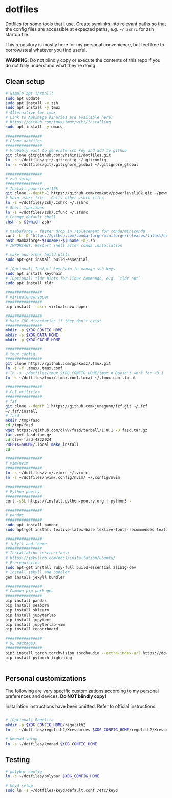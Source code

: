 # dotfiles

Dotfiles for some tools that I use.
Create symlinks into relevant paths so that the config files are accessible at expected paths, e.g. `~/.zshrc` for zsh startup file.

This repository is mostly here for my personal convenience, but feel free to borrow/steal whatever you find useful.

**WARNING**: Do not blindly copy or execute the contents of this repo if you do not fully understand what they're doing.

## Clean setup

```bash
# Simple apt installs
sudo apt update
sudo apt install -y zsh
sudo apt install -y tmux
# Alternative for tmux
# Link to Appimage binaries are available here:
# https://github.com/tmux/tmux/wiki/Installing
sudo apt install -y emacs

################
# Clone dotfiles
################
# Probably want to generate ssh key and add to github
git clone git@github.com:yhshin11/dotfiles.git
ln -s ~/dotfiles/git/.gitconfig ~/.gitconfig
ln -s ~/dotfiles/git/.gitignore_global ~/.gitignore_global

################
# zsh setup
################
# Install powerlevel10k
git clone --depth=1 https://github.com/romkatv/powerlevel10k.git ~/powerlevel10k
# Main zshrc file - Calls other zshrc files
ln -s ~/dotfiles/zsh/.zshrc ~/.zshrc
# Shell functions
ln -s ~/dotfiles/zsh/.zfunc ~/.zfunc
# Change default shell
chsh -s $(which zsh)

# mambaforge - faster drop in replacement for conda/miniconda
curl -L -O "https://github.com/conda-forge/miniforge/releases/latest/download/Mambaforge-$(uname)-$(uname -m).sh"
bash Mambaforge-$(uname)-$(uname -m).sh
# IMPORTANT: Restart shell after conda installation

# make and other build utils
sudo apt-get install build-essential

# [Optional] Install keychain to manage ssh-keys
sudo apt install keychain
# [Optional] tldr hints for linux commands, e.g. `tldr apt`
sudo apt install tldr
```

```bash
################
# virtualenvwrapper
################
pip install --user virtualenvwrapper

################
# Make XDG directories if they don't exist
################
mkdir -p $XDG_CONFIG_HOME
mkdir -p $XDG_DATA_HOME
mkdir -p $XDG_CACHE_HOME

################
# tmux config
################
git clone https://github.com/gpakosz/.tmux.git
ln -s -f .tmux/.tmux.conf
# ln -s ~/dotfiles/tmux $XDG_CONFIG_HOME/tmux # Doesn't work for <3.1
ln -s ~/dotfiles/tmux/.tmux.conf.local ~/.tmux.conf.local

################
# CLI utilities 
################
# fzf
git clone --depth 1 https://github.com/junegunn/fzf.git ~/.fzf
~/.fzf/install
# fasd
mkdir /tmp/fasd
cd /tmp/fasd
wget https://github.com/clvv/fasd/tarball/1.0.1 -O fasd.tar.gz
tar zxvf fasd.tar.gz
cd clvv-fasd-4822024
PREFIX=$HOME/.local make install
cd -

################
# vim/nvim
################
ln -s ~/dotfiles/vim/.vimrc ~/.vimrc
ln -s ~/dotfiles/nvim/.config/nvim/ ~/.config/nvim

################
# Python poetry
################
curl -sSL https://install.python-poetry.org | python3 -
```

```bash
################
# pandoc
################
sudo apt install pandoc
sudo apt-get install texlive-latex-base texlive-fonts-recommended texlive-fonts-extra texlive-latex-extra

################
# jekyll and theme
################
# Installation instructions:
# https://jekyllrb.com/docs/installation/ubuntu/
# Prerequisites
sudo apt-get install ruby-full build-essential zlib1g-dev
# Install jekyll and bundler
gem install jekyll bundler
```

```bash
################
# Common pip packages
################
pip install pandas
pip install seaborn
pip install sklearn
pip install jupyterlab
pip install jupytext
pip install jupyterlab-vim
pip install tensorboard

################
# DL packages
################
pip3 install torch torchvision torchaudio --extra-index-url https://download.pytorch.org/whl/cu116
pip install pytorch-lightning
  
```


## Personal customizations

The following are very specific customizations according to my personal preferences and devices. **Do NOT blindly copy!**

Installation instructions have been omitted. Refer to official instructions.

```bash

# [Optional] Regolith
mkdir -p $XDG_CONFIG_HOME/regolith2
ln -s ~/dotfiles/regolith2/Xresources $XDG_CONFIG_HOME/regolith2/Xresources

# kmonad setup
ln -s ~/dotfiles/kmonad $XDG_CONFIG_HOME
```

## Testing

```bash
# polybar config
ln -s ~/dotfiles/polybar $XDG_CONFIG_HOME

# keyd setup 
sudo ln -s ~/dotfiles/keyd/default.conf /etc/keyd
```